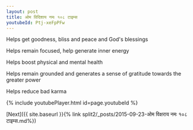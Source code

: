 ```yaml
---
layout: post
title: ओम विदिशाय नमः १०८ टाइम्स
youtubeId: Ptj-xeFpPFw
---
```

 
 
Helps get goodness, bliss and peace and God's blessings
 
Helps remain focused, help generate inner energy 
 
Helps boost physical and mental health 
 
Helps remain grounded and generates a sense of gratitude towards the greater power 
 
Helps reduce bad karma
 
 
 
 


{% include youtubePlayer.html id=page.youtubeId %}
 
[Next]({{ site.baseurl }}{% link  split2/_posts/2015-09-23-ओम विक्षराय नमः  १०८ टाइम्स.md%})
 
